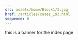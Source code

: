 ```yaml
---
src: assets/home/Block1/3.jpg
href: /articles/cases_193.html
sequence: 6
---
```


this is a banner for the index page